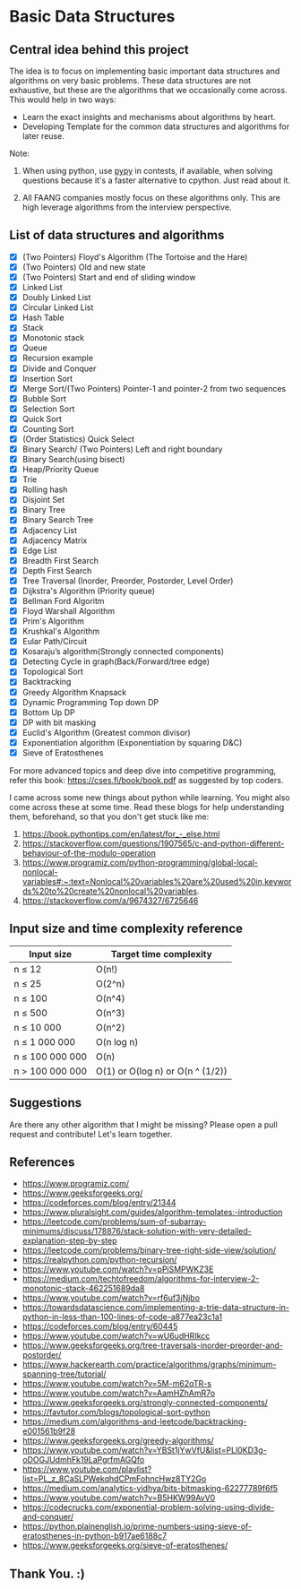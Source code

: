 # Basic Data Structures

## Central idea behind this project

The idea is to focus on implementing basic important data structures and algorithms on very basic problems. These data structures are not exhaustive, but these are the algorithms that we occasionally come across.
This would help in two ways:

- Learn the exact insights and mechanisms about algorithms by heart.
- Developing Template for the common data structures and algorithms for later reuse.

Note:

1. When using python, use [pypy](https://www.pypy.org/) in contests, if available, when solving questions because it's a faster alternative to cpython. Just read about it.

2. All FAANG companies mostly focus on these algorithms only. This are high leverage algorithms from the interview perspective.

## List of data structures and algorithms

- [x] (Two Pointers) Floyd's Algorithm (The Tortoise and the Hare)
- [x] (Two Pointers) Old and new state
- [x] (Two Pointers) Start and end of sliding window
- [x] Linked List
- [x] Doubly Linked List
- [x] Circular Linked List
- [x] Hash Table
- [x] Stack
- [x] Monotonic stack
- [x] Queue
- [x] Recursion example
- [x] Divide and Conquer
- [x] Insertion Sort
- [x] Merge Sort/(Two Pointers) Pointer-1 and pointer-2 from two sequences
- [x] Bubble Sort
- [x] Selection Sort
- [x] Quick Sort
- [x] Counting Sort
- [x] (Order Statistics) Quick Select
- [x] Binary Search/ (Two Pointers) Left and right boundary
- [x] Binary Search(using bisect)
- [x] Heap/Priority Queue
- [x] Trie
- [x] Rolling hash
- [x] Disjoint Set
- [x] Binary Tree
- [x] Binary Search Tree
- [x] Adjacency List
- [x] Adjacency Matrix
- [x] Edge List
- [x] Breadth First Search
- [x] Depth First Search
- [x] Tree Traversal (Inorder, Preorder, Postorder, Level Order)
- [x] Dijkstra's Algorithm (Priority queue)
- [x] Bellman Ford Algoritm
- [x] Floyd Warshall Algorithm
- [x] Prim's Algorithm
- [x] Krushkal's Algorithm
- [x] Eular Path/Circuit
- [x] Kosaraju’s algorithm(Strongly connected components)
- [x] Detecting Cycle in graph(Back/Forward/tree edge)
- [x] Topological Sort
- [x] Backtracking
- [x] Greedy Algorithm Knapsack
- [x] Dynamic Programming Top down DP
- [x] Bottom Up DP
- [x] DP with bit masking
- [x] Euclid's Algorithm (Greatest common divisor)
- [x] Exponentiation algorithm (Exponentiation by squaring D&C)
- [x] Sieve of Eratosthenes

For more advanced topics and deep dive into competitive programming, refer this book: https://cses.fi/book/book.pdf as suggested by top coders.

I came across some new things about python while learning. You might also come across these at some time. Read these blogs for help understanding them, beforehand, so that you don't get stuck like me:

1. https://book.pythontips.com/en/latest/for_-_else.html
2. https://stackoverflow.com/questions/1907565/c-and-python-different-behaviour-of-the-modulo-operation
3. https://www.programiz.com/python-programming/global-local-nonlocal-variables#:~:text=Nonlocal%20variables%20are%20used%20in,keywords%20to%20create%20nonlocal%20variables.
4. https://stackoverflow.com/a/9674327/6725646

## Input size and time complexity reference

| Input size      | Target time complexity           |
| --------------- | -------------------------------- |
| n ≤ 12          | O(n!)                            |
| n ≤ 25          | O(2^n)                           |
| n ≤ 100         | O(n^4)                           |
| n ≤ 500         | O(n^3)                           |
| n ≤ 10 000      | O(n^2)                           |
| n ≤ 1 000 000   | O(n log n)                       |
| n ≤ 100 000 000 | O(n)                             |
| n > 100 000 000 | O(1) or O(log n) or O(n ^ (1/2)) |

## Suggestions

Are there any other algorithm that I might be missing? Please open a pull request and contribute! Let's learn together.

## References

- https://www.programiz.com/
- https://www.geeksforgeeks.org/
- https://codeforces.com/blog/entry/21344
- https://www.pluralsight.com/guides/algorithm-templates:-introduction
- https://leetcode.com/problems/sum-of-subarray-minimums/discuss/178876/stack-solution-with-very-detailed-explanation-step-by-step
- https://leetcode.com/problems/binary-tree-right-side-view/solution/
- https://realpython.com/python-recursion/
- https://www.youtube.com/watch?v=pPiSMPWKZ3E
- https://medium.com/techtofreedom/algorithms-for-interview-2-monotonic-stack-462251689da8
- https://www.youtube.com/watch?v=rf6uf3jNjbo
- https://towardsdatascience.com/implementing-a-trie-data-structure-in-python-in-less-than-100-lines-of-code-a877ea23c1a1
- https://codeforces.com/blog/entry/60445
- https://www.youtube.com/watch?v=wU6udHRIkcc
- https://www.geeksforgeeks.org/tree-traversals-inorder-preorder-and-postorder/
- https://www.hackerearth.com/practice/algorithms/graphs/minimum-spanning-tree/tutorial/
- https://www.youtube.com/watch?v=5M-m62qTR-s
- https://www.youtube.com/watch?v=AamHZhAmR7o
- https://www.geeksforgeeks.org/strongly-connected-components/
- https://favtutor.com/blogs/topological-sort-python
- https://medium.com/algorithms-and-leetcode/backtracking-e001561b9f28
- https://www.geeksforgeeks.org/greedy-algorithms/
- https://www.youtube.com/watch?v=YBSt1jYwVfU&list=PLl0KD3g-oDOGJUdmhFk19LaPgrfmAGQfo
- https://www.youtube.com/playlist?list=PL_z_8CaSLPWekqhdCPmFohncHwz8TY2Go
- https://medium.com/analytics-vidhya/bits-bitmasking-62277789f6f5
- https://www.youtube.com/watch?v=B5HKW99AvV0
- https://codecrucks.com/exponential-problem-solving-using-divide-and-conquer/
- https://python.plainenglish.io/prime-numbers-using-sieve-of-eratosthenes-in-python-b917ae6188c7
- https://www.geeksforgeeks.org/sieve-of-eratosthenes/

## Thank You. :)
